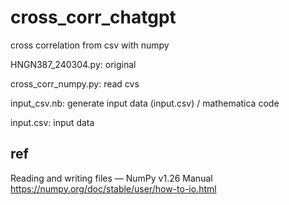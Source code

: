 # cross_corr_chatgpt
cross correlation from csv with numpy

HNGN387_240304.py: original

cross_corr_numpy.py: read cvs

input_csv.nb: generate input data (input.csv) / mathematica code

input.csv: input data

## ref

Reading and writing files — NumPy v1.26 Manual https://numpy.org/doc/stable/user/how-to-io.html
